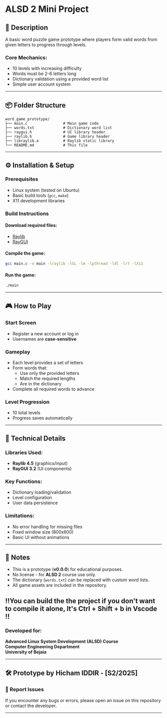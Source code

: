 # ALSD 2 Mini Project

## 📝 Description
A basic word puzzle game prototype where players form valid words from given letters to progress through levels.

### Core Mechanics:
- 10 levels with increasing difficulty
- Words must be 2-6 letters long
- Dictionary validation using a provided word list
- Simple user account system

---

## 📦 Folder Structure
```plaintext
word_game_prototype/
├── main.c                # Main game code
├── words.txt             # Dictionary word list
├── raygui.h              # UI library header
├── raylib.h              # Game library header
├── libraylib.a           # Raylib static library
└── README.md             # This file
```

---

## ⚙️ Installation & Setup
### Prerequisites
- Linux system (tested on Ubuntu)
- Basic build tools (`gcc`, `make`)
- X11 development libraries

### Build Instructions
#### Download required files:
- [Raylib](https://www.raylib.com/)
- [RayGUI](https://github.com/raysan5/raygui)

#### Compile the game:
```bash
gcc main.c -o main -lraylib -lGL -lm -lpthread -ldl -lrt -lX11
```

#### Run the game:
```bash
./main
```

---

## 🎮 How to Play
### Start Screen
- Register a new account or log in
- Usernames are **case-sensitive**

### Gameplay
- Each level provides a set of letters
- Form words that:
  - Use only the provided letters
  - Match the required lengths
  - Are in the dictionary
- Complete all required words to advance

### Level Progression
- 10 total levels
- Progress saves automatically

---

## 🔧 Technical Details
### Libraries Used:
- **Raylib 4.5** (graphics/input)
- **RayGUI 3.2** (UI components)

### Key Functions:
- Dictionary loading/validation
- Level configuration
- User data persistence

### Limitations:
- No error handling for missing files
- Fixed window size (800x600)
- Basic UI without animations

---

## 📌 Notes
- This is a prototype (**v0.0.0**) for educational purposes.
- No license - for **ALSD 2** course use only.
- The dictionary (`words.txt`) can be replaced with custom word lists.
- All game assets are included in the repository.

  
## **‼️You can build the the project if you don't want to compile it alone, It's Ctrl + Shift + b in Vscode ‼️**

### Developed for:
**Advanced Linux System Development (ALSD) Course**  
**Computer Engineering Department**  
**University of Bejaia**

---


## 🛠️ Prototype by **Hicham IDDIR** - **[S2/2025]**

### 🛑 Report Issues
If you encounter any bugs or errors, please open an issue on this repository or contact the developer.

---
